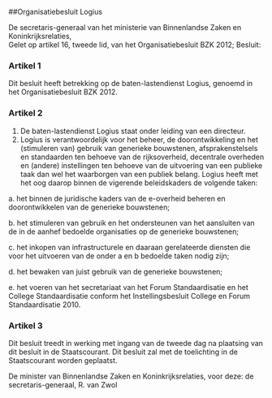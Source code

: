 <meta http-equiv='Content-Type' content='text/html; charset=utf-8' />

##Organisatiebesluit Logius

De secretaris-generaal van het ministerie van Binnenlandse Zaken en Koninkrijksrelaties,  
Gelet op artikel 16, tweede lid, van het Organisatiebesluit BZK 2012;
Besluit:    

### Artikel  1  

Dit besluit heeft betrekking op de baten-lastendienst Logius, genoemd in het Organisatiebesluit BZK 2012. 

### Artikel  2  

1.  De baten-lastendienst Logius staat onder leiding van een directeur.   
2.  Logius is verantwoordelijk voor het beheer, de doorontwikkeling en het (stimuleren van) gebruik van generieke bouwstenen, afsprakenstelsels en standaarden ten behoeve van de rijksoverheid, decentrale overheden en (andere) instellingen ten behoeve van de uitvoering van een publieke taak dan wel het waarborgen van een publiek belang. Logius heeft met het oog daarop binnen de vigerende beleidskaders de volgende taken: 

a. het binnen de juridische kaders van de e-overheid beheren en doorontwikkelen van de generieke bouwstenen;  

b. het stimuleren van gebruik en het ondersteunen van het aansluiten van de in de aanhef bedoelde organisaties op de generieke bouwstenen;  

c. het inkopen van infrastructurele en daaraan gerelateerde diensten die voor het uitvoeren van de onder a en b bedoelde taken nodig zijn;  

d. het bewaken van juist gebruik van de generieke bouwstenen;  

e. het voeren van het secretariaat van het Forum Standaardisatie en het College Standaardisatie conform het Instellingsbesluit College en Forum Standaardisatie 2010.    

### Artikel  3  

Dit besluit treedt in werking met ingang van de tweede dag na plaatsing van dit besluit in de Staatscourant. 
Dit besluit zal met de toelichting in de Staatscourant worden geplaatst.  

De 
minister van Binnenlandse Zaken en Koninkrijksrelaties, voor deze: 
de secretaris-generaal, 
R. van Zwol     
